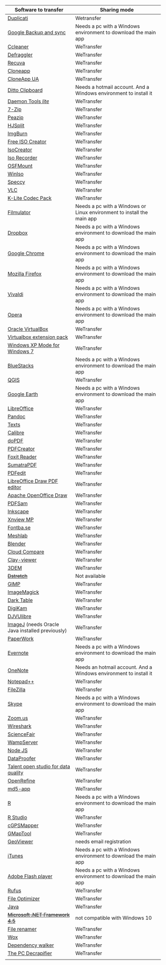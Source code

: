 | Software to transfer                     | Sharing mode                                                  |
| ------------------------------------------------------------ | ------------------------------------------------------------ |
| [Duplicati](https://www.duplicati.com/)                      | Wetransfer                                                   |
| [Google Backup and sync](https://www.google.com/drive/download/backup-and-sync/) | Needs a pc with a Windows environment to download the main app                                         |
| [Ccleaner](https://www.ccleaner.com/)                        | WeTransfer                                                   |
| [Defraggler](https://www.ccleaner.com/defraggler)            | WeTransfer                                                   |
| [Recuva](https://www.ccleaner.com/recuva)                    | WeTransfer                                                   |
| [Cloneapp](http://www.mirinsoft.com/download/category/2-cloneapp) |  WeTransfer                                                       |
| [CloneApp UA](http://www.mirinsoft.com/download/category/13-ca-ua) | WeTransfer                                                       |
| [Ditto Clipboard](https://www.microsoft.com/en-us/p/ditto-clipboard/9nblggh3zbjq?rtc=1&ranMID=24542&ranEAID=TnL5HPStwNw&ranSiteID=TnL5HPStwNw-xUPCRvXAQestQG5TTcXtoQ&epi=TnL5HPStwNw-xUPCRvXAQestQG5TTcXtoQ&irgwc=1&OCID=AID2000142_aff_7593_1243925&tduid=(ir__wwnolxiwuskfryltkk0sohzj0e2xg3nagvo3xfww00)(7593)(1243925)(TnL5HPStwNw-xUPCRvXAQestQG5TTcXtoQ)()&irclickid=_wwnolxiwuskfryltkk0sohzj0e2xg3nagvo3xfww00&activetab=pivot:overviewtab) | Needs a hotmail account. And a Windows environment to install it |
| [Daemon Tools _lite_](https://www.daemon-tools.cc/products/dtLite) | WeTransfer                                                             |
| [7-Zip](https://www.7-zip.org/)                              | WeTransfer                                                              |
| [Peazip](https://www.peazip.org/)                            | WeTransfer                                                              |
| [HJSplit](https://www.usitility.com/es/hjsplit/)             | WeTransfer                                                              |
| [ImgBurn](http://www.imgburn.com/)                           | WeTransfer                                                             |
| [Free ISO Creator](http://www.minidvdsoft.com/isocreator/download_free_iso_creator.html) | WeTransfer                                                             |
| [IsoCreator](https://sourceforge.net/projects/iso-creator-cs/) | WeTransfer                                                             |
| [Iso Recorder](http://isorecorder.alexfeinman.com/#/)        | WeTransfer                                                             |
| [OSFMount](https://www.osforensics.com/tools/mount-disk-images.html) |  WeTransfer                                                             |
| [WinIso](http://www.winiso.com/products/winiso-free.html)    |  WeTransfer                                                             |
| [Speccy](https://www.ccleaner.com/speccy)                    | WeTransfer                                                              |
| [VLC](http://www.videolan.org)                               | WeTransfer                                                   |
| [K-Lite Codec Pack](https://codecguide.com/download_kl.htm)  | WeTransfer                                                              |
| [Filmulator](https://github.com/CarVac/filmulator-gui/releases) | Needs a pc with a Windows or Linux environment to install the main app                       |
| [Dropbox](https://dropbox.com/)                              | Needs a pc with a Windows environment to download the main app |
| [Google Chrome](https://www.google.com/intl/es-419/chrome/)  | Needs a pc with a Windows environment to download the main app                                                             |
| [Mozilla Firefox](https://www.mozilla.org/es-AR/firefox/)    | Needs a pc with a Windows environment to download the main app                                                             |
| [Vivaldi](https://vivaldi.com/)                              | Needs a pc with a Windows environment to download the main app                                                             |
| [Opera](https://www.opera.com/es)                            | Needs a pc with a Windows environment to download the main app                                                             |
| [Oracle VirtualBox](https://www.virtualbox.org)              | WeTransfer                                                   |
| [Virtualbox extension pack](https://www.virtualbox.org/wiki/Downloads) | WeTransfer                                                   |
| [Windows XP Mode for Windows 7](https://www.microsoft.com/es-ar/download/details.aspx?id=8002) | WeTransfer                                                   |
| [BlueStacks](https://www.bluestacks.com/bluestacks-android-n.html) | Needs a pc with a Windows environment to download the main app |
| [QGIS](https://qgis.org/en/site/)                            | WeTransfer                                                   |
| [Google Earth](https://www.google.com/intl/es-419_ALL/earth/versions/#earth-pro) | Needs a pc with a Windows environment to download the main app |
| [LibreOffice](https://www.libreoffice.org/download/download/) | WeTransfer                                                             |
| [Pandoc](https://pandoc.org/installing.html)                 | WeTransfer                                                   |
| [Texts](http://www.texts.io/Texts-1.5.msi)                   | WeTransfer                                                              |
| [Calibre](https://calibre-ebook.com/download)                | WeTransfer                                                              |
| [doPDF](https://www.dopdf.com/download.html)                 | WeTransfer                                                              |
| [PDFCreator](https://www.pdfforge.org/pdfcreator/download)   | WeTransfer                                                              |
| [Foxit Reader](https://www.foxitsoftware.com/downloads/#Foxit-Reader/) | WeTransfer                                                   |
| [SumatraPDF](https://www.sumatrapdfreader.org/download.html) | WeTransfer                                                              |
| [PDFedit](http://pdfedit.cz/en/pdfedit_windows.html)         | WeTransfer                                                              |
| [LibreOffice Draw PDF editor](https://www.libreoffice.org/download/download/) |  WeTransfer                                                             |
| [Apache OpenOffice Draw](https://www.openoffice.org/es/producto/draw.html) | WeTransfer                                                             |
| [PDFSam](https://pdfsam.org/es/download-pdfsam-basic/)       |  WeTransfer                                                             |
| [Inkscape](https://inkscape.org/release/)                    | WeTransfer                                                   |
| [Xnview MP](https://www.xnview.com/en/xnviewmp/)             | WeTransfer                                                              |
| [Fontba.se](https://fontba.se/)                              |  WeTransfer                                                             |
| [Meshlab](http://www.meshlab.net)                            | WeTransfer                                                   |
| [Blender](https://www.blender.org)                           | WeTransfer                                                   |
| [Cloud Compare](http://www.cloudcompare.org/release/index.html) | WeTransfer                                                   |
| [Clay-viewer](https://github.com/pissang/clay-viewer/releases) | WeTransfer                                                   |
| [3DEM](http://www.hangsim.com/files/3dem_setup.exe)          | WeTransfer                                                   |
| ~~[Dstretch](http://www.dstretch.com)~~                          | Not available           |
| [GIMP](https://www.gimp.org/)                                | WeTransfer                                                   |
| [ImageMagick](https://imagemagick.org/script/download.php#windows) | WeTransfer                                                   |
| [Dark Table](https://www.darktable.org/install/#windows)     | WeTransfer                                                             |
| [DigiKam](https://www.digikam.org/download/)                 | WeTransfer                                                   |
| [DJVUlibre](https://sourceforge.net/projects/djvu/files/DjVuLibre_Windows/) | WeTransfer                                                             |
| [ImageJ](https://imagej.nih.gov/ij/) (needs Oracle Java installed previously) | WeTransfer                                                   |
| [PaperWork](https://openpaper.work/en-us/)                   | WeTransfer                                                             |
| [Evernote](https://evernote.com)                             | Needs a pc with a Windows environment to download the main app                                                             |
| [OneNote](https://www.microsoft.com/en-us/p/onenote/9wzdncrfhvjl?ranMID=24542&ranEAID=TnL5HPStwNw&ranSiteID=TnL5HPStwNw-0bWFkjY_lWttiRhTw72ecw&epi=TnL5HPStwNw-0bWFkjY_lWttiRhTw72ecw&irgwc=1&OCID=AID2000142_aff_7593_1243925&tduid=(ir__wwnolxiwuskfryltkk0sohzj0e2xg3nobfo3xfww00)(7593)(1243925)(TnL5HPStwNw-0bWFkjY_lWttiRhTw72ecw)()&irclickid=_wwnolxiwuskfryltkk0sohzj0e2xg3nobfo3xfww00&activetab=pivot:overviewtab) | Needs an hotmail account. And a Windows environment to install it |
| [Notepad++](https://notepad-plus-plus.org/downloads/)        | WeTransfer                                                   |
| [FileZilla](https://filezilla-project.org/)                  | WeTransfer                                                             |
| [Skype](https://www.skype.com/es/get-skype/)                 | Needs a pc with a Windows environment to download the main app |
| [Zoom.us](https://zoom.us/download#client_4meeting)          | WeTransfer                                                   |
| [Wireshark](https://www.wireshark.org/#download)             | WeTransfer                                                   |
| [ScienceFair](https://github.com/sciencefair-land/sciencefair)                   | WeTransfer                                                   |
| [WampServer](http://www.wampserver.com/en/#download-wrapper) | WeTransfer                                                   |
| [Node JS](https://nodejs.org/es/download/)  | WeTransfer                                                   |
| [DataProofer](https://github.com/dataproofer/Dataproofer/releases) | WeTransfer                                                   |
| [Talent open studio for data quality](https://www.talend.com/products/data-quality/data-quality-open-studio/) | WeTransfer                                                             |
| [OpenRefine](http://openrefine.org/download.html)            | WeTransfer                                                             |
| [md5-app](https://github.com/mhmdkrmabd/md5-app/releases)    | WeTransfer                                                             |
| [R](http://cran.r-project.org/mirrors.html)                  | Needs a pc with a Windows environment to download the main app |
| [R Studio](https://rstudio.com/products/rstudio/download/)   | WeTransfer                                                   |
| [cGPSMapper](https://www.gpsfiledepot.com/tools/cgpsmapper.php) | WeTransfer                                                             |
| [GMapTool](https://www.gmaptool.eu/en/content/windows-setup) | WeTransfer                                                             |
| [GeoViewer](https://www.extensis.com/download-geoviewer)     | needs email registration                                                            |
| [iTunes](https://www.apple.com/la/itunes/)                   | Needs a pc with a Windows environment to download the main app |
| [Adobe Flash player](https://get.adobe.com/es/flashplayer/)  | Needs a pc with a Windows environment to download the main app |
| [Rufus](https://rufus.ie/)                                   | WeTransfer                                                             |
| [File Optimizer](https://sourceforge.net/projects/nikkhokkho/files/latest/download) | WeTransfer                                                             |
| [Java](https://www.java.com/es/download/)                    | WeTransfer                                                   |
| ~~[Microsoft .NET Framework 4.5](https://www.microsoft.com/es-ar/download/details.aspx?id=30653)~~ | not compatible with Windows 10                                                             |
| [File renamer](http://www.joejoesoft.com/vcms/108/)          | WeTransfer                                                             |
| [Wox](https://github.com/Wox-launcher/Wox/releases)          | WeTransfer                                                   |
| [Dependency walker](http://www.dependencywalker.com/)        | WeTransfer                                                   |
| [The PC Decrapifier](https://www.pcdecrapifier.com/)         | WeTransfer                                                   |
|  |  |
